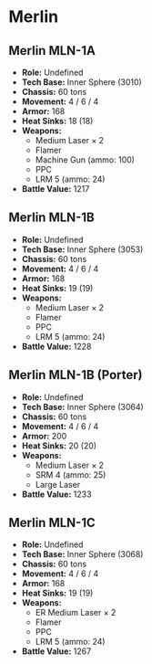 # Merlin
## Merlin MLN-1A
- **Role:** Undefined
- **Tech Base:** Inner Sphere (3010)
- **Chassis:** 60 tons
- **Movement:** 4 / 6 / 4
- **Armor:** 168
- **Heat Sinks:** 18 (18)
- **Weapons:**
  - Medium Laser × 2
  - Flamer
  - Machine Gun (ammo: 100)
  - PPC
  - LRM 5 (ammo: 24)
- **Battle Value:** 1217

## Merlin MLN-1B
- **Role:** Undefined
- **Tech Base:** Inner Sphere (3053)
- **Chassis:** 60 tons
- **Movement:** 4 / 6 / 4
- **Armor:** 168
- **Heat Sinks:** 19 (19)
- **Weapons:**
  - Medium Laser × 2
  - Flamer
  - PPC
  - LRM 5 (ammo: 24)
- **Battle Value:** 1228

## Merlin MLN-1B (Porter)
- **Role:** Undefined
- **Tech Base:** Inner Sphere (3064)
- **Chassis:** 60 tons
- **Movement:** 4 / 6 / 4
- **Armor:** 200
- **Heat Sinks:** 20 (20)
- **Weapons:**
  - Medium Laser × 2
  - SRM 4 (ammo: 25)
  - Large Laser
- **Battle Value:** 1233

## Merlin MLN-1C
- **Role:** Undefined
- **Tech Base:** Inner Sphere (3068)
- **Chassis:** 60 tons
- **Movement:** 4 / 6 / 4
- **Armor:** 168
- **Heat Sinks:** 19 (19)
- **Weapons:**
  - ER Medium Laser × 2
  - Flamer
  - PPC
  - LRM 5 (ammo: 24)
- **Battle Value:** 1267

